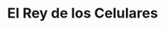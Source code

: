 ---
title: "El Rey de los Celulares"
url: /neuquen/el-rey-de-los-celulares/
shop: teléfono móvil
---